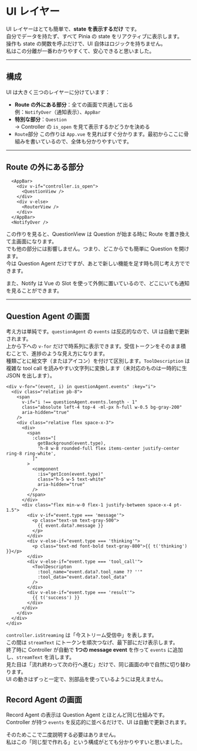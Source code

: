 # UI レイヤー 

UI レイヤーはとても簡単で、**state を表示するだけ** です。  
自分でデータを持たず、すべて Pinia の state をリアクティブに表示します。  
操作も state の関数を呼ぶだけで、UI 自体はロジックを持ちません。  
私はこの分離が一番わかりやすくて、安心できると思いました。

---

## 構成

UI は大きく三つのレイヤーに分けています：

- **Route の外にある部分**：全ての画面で共通して出る  
  例：`NotifyOver`（通知表示）、`AppBar`  
- **特別な部分**：`Question`  
  → Controller の `is_open` を見て表示するかどうかを決める  
- `Route`部分
この作りは `App.vue` を見ればすぐ分かります。最初からここに骨組みを書いているので、全体も分かりやすいです。

--- 

## Route の外にある部分

```vue
  <AppBar>
    <div v-if="controller.is_open">
      <QuestionView />
    </div>
    <div v-else>
      <RouterView />
    </div>
  </AppBar>
  <NotifyOver />
```


この作りを見ると、QuestionView は Question が始まる時に Route を置き換えて主画面になります。  
でも他の部分には影響しません。つまり、どこからでも簡単に Question を開けます。  
今は Question Agent だけですが、あとで新しい機能を足す時も同じ考え方でできます。  

また、Notify は Vue の Slot を使って外側に置いているので、どこにいても通知を見ることができます。

---

## Question Agent の画面

考え方は単純です。`questionAgent` の `events` は反応的なので、UI は自動で更新されます。  
上から下への `v-for` だけで時系列に表示できます。受信トークンをそのまま積むことで、進捗のような見え方になります。  
種類ごとに絵文字（またはアイコン）を付けて区別します。`ToolDescription` は複雑な tool call を読みやすい文字列に変換します（未対応のものは一時的に生 JSON を出します）。

```vue
<div v-for="(event, i) in questionAgent.events" :key="i">
  <div class="relative pb-8">
    <span
      v-if="i !== questionAgent.events.length - 1"
      class="absolute left-4 top-4 -ml-px h-full w-0.5 bg-gray-200"
      aria-hidden="true"
    />
    <div class="relative flex space-x-3">
      <div>
        <span
          :class="[
            getBackground(event.type),
            'h-8 w-8 rounded-full flex items-center justify-center ring-8 ring-white',
          ]"
        >
          <component
            :is="getIcon(event.type)"
            class="h-5 w-5 text-white"
            aria-hidden="true"
          />
        </span>
      </div>
      <div class="flex min-w-0 flex-1 justify-between space-x-4 pt-1.5">
        <div v-if="event.type === 'message'">
          <p class="text-sm text-gray-500">
            {{ event.data?.message }}
          </p>
        </div>
        <div v-else-if="event.type === 'thinking'">
          <p class="text-md font-bold text-gray-800">{{ t('thinking') }}</p>
        </div>
        <div v-else-if="event.type === 'tool_call'">
          <ToolDescripton
            :tool_name="event.data?.tool_name ?? ''"
            :tool_data="event.data?.tool_data"
          />
        </div>
        <div v-else-if="event.type === 'result'">
          {{ t('success') }}
        </div>
      </div>
    </div>
  </div>
</div>
```

`controller.isStreaming` は「今ストリーム受信中」を表します。  
この間は `streamText` にトークンを順次つなげ、最下部にだけ表示します。  
終了時に Controller が自動で **1つの message event** を作って `events` に追加し、`streamText` を消します。  
見た目は「流れ終わって次の行へ進む」だけで、同じ画面の中で自然に切り替わります。  
UI の動きはずっと一定で、別部品を使っているようには見えません。

## Record Agent の画面

Record Agent の表示は Question Agent とほとんど同じ仕組みです。  
Controller が持つ `events` を反応的に並べるだけで、UI は自動で更新されます。  

そのためここで二度説明する必要はありません。  
私はこの「同じ型で作れる」という構成がとても分かりやすいと思いました。
